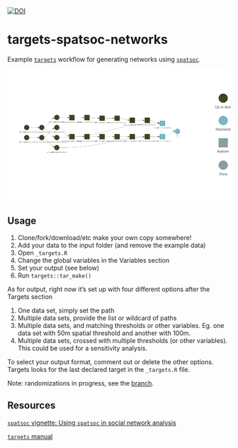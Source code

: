 
[![DOI](https://zenodo.org/badge/353198467.svg)](https://zenodo.org/badge/latestdoi/353198467)

# targets-spatsoc-networks

Example [`targets`](https://github.com/ropensci/targets) workflow for
generating networks using
[`spatsoc`](https://github.com/ropensci/spatsoc/).

![](README_files/figure-gfm/unnamed-chunk-2-1.png)<!-- -->

## Usage

1.  Clone/fork/download/etc make your own copy somewhere!
2.  Add your data to the input folder (and remove the example data)
3.  Open `_targets.R`
4.  Change the global variables in the Variables section
5.  Set your output (see below)
6.  Run `targets::tar_make()`

As for output, right now it’s set up with four different options after
the Targets section

1.  One data set, simply set the path
2.  Multiple data sets, provide the list or wildcard of paths
3.  Multiple data sets, and matching thresholds or other variables. Eg.
    one data set with 50m spatial threshold and another with 100m.
4.  Multiple data sets, crossed with multiple thresholds (or other
    variables). This could be used for a sensitivity analysis.

To select your output format, comment out or delete the other options.
Targets looks for the last declared target in the `_targets.R` file.

Note: randomizations in progress, see the
[branch](https://github.com/robitalec/targets-spatsoc-networks/tree/randomizations).

## Resources

[`spatsoc` vignette: Using `spatsoc` in social network
analysis](https://docs.ropensci.org/spatsoc/articles/using-in-sna.html)

[`targets` manual](https://books.ropensci.org/targets/)
